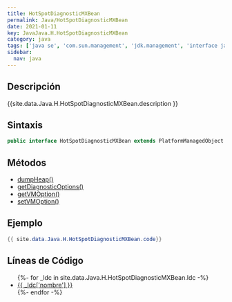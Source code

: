 ```yaml
---
title: HotSpotDiagnosticMXBean
permalink: Java/HotSpotDiagnosticMXBean
date: 2021-01-11
key: JavaJava.H.HotSpotDiagnosticMXBean
category: java
tags: ['java se', 'com.sun.management', 'jdk.management', 'interface java', 'Java 1.0']
sidebar: 
  nav: java
---
```


## Descripción
{{site.data.Java.H.HotSpotDiagnosticMXBean.description }}

## Sintaxis
~~~java
public interface HotSpotDiagnosticMXBean extends PlatformManagedObject
~~~

## Métodos
* [dumpHeap()](/Java/HotSpotDiagnosticMXBean/dumpHeap)
* [getDiagnosticOptions()](/Java/HotSpotDiagnosticMXBean/getDiagnosticOptions)
* [getVMOption()](/Java/HotSpotDiagnosticMXBean/getVMOption)
* [setVMOption()](/Java/HotSpotDiagnosticMXBean/setVMOption)

## Ejemplo
~~~java
{{ site.data.Java.H.HotSpotDiagnosticMXBean.code}}
~~~

## Líneas de Código
<ul>
{%- for _ldc in site.data.Java.H.HotSpotDiagnosticMXBean.ldc -%}
   <li>
       <a href="{{_ldc['url'] }}">{{ _ldc['nombre'] }}</a>
   </li>
{%- endfor -%}
</ul>
